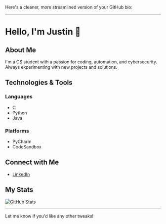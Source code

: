 Here's a cleaner, more streamlined version of your GitHub bio:

---

# Hello, I'm Justin 👋

## About Me

I'm a CS student with a passion for coding, automation, and cybersecurity. Always experimenting with new projects and solutions.

## Technologies & Tools

### Languages
- C
- Python
- Java

### Platforms
- PyCharm
- CodeSandbox

## Connect with Me

- [LinkedIn](https://www.linkedin.com/in/justin-kanellopoulos-61a8b2255/)

## My Stats

![GitHub Stats](https://github-readme-stats.vercel.app/api?username=YourGitHubUsername&show_icons=true&theme=radical)

---

Let me know if you'd like any other tweaks!
